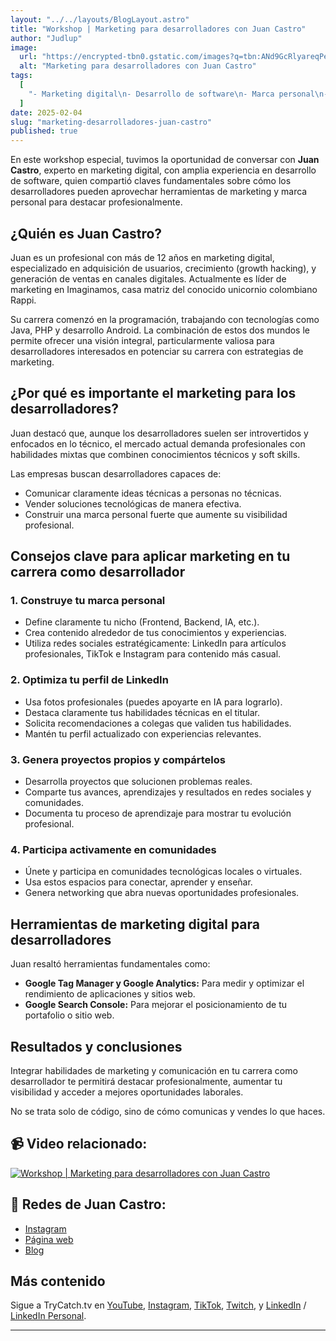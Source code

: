 ```yaml
---
layout: "../../layouts/BlogLayout.astro"
title: "Workshop | Marketing para desarrolladores con Juan Castro"
author: "Judlup"
image:
  url: "https://encrypted-tbn0.gstatic.com/images?q=tbn:ANd9GcRlyareqPekLT0MAluw4THWUGXSXeX6K6Bv0Q&s"
  alt: "Marketing para desarrolladores con Juan Castro"
tags:
  [
    "- Marketing digital\n- Desarrollo de software\n- Marca personal\n- LinkedIn\n- Soft Skills\n- Comunidades Tech\n- Crecimiento profesional"
  ]
date: 2025-02-04
slug: "marketing-desarrolladores-juan-castro"
published: true
---
```


En este workshop especial, tuvimos la oportunidad de conversar con **Juan Castro**, experto en marketing digital, con amplia experiencia en desarrollo de software, quien compartió claves fundamentales sobre cómo los desarrolladores pueden aprovechar herramientas de marketing y marca personal para destacar profesionalmente.

## ¿Quién es Juan Castro?

Juan es un profesional con más de 12 años en marketing digital, especializado en adquisición de usuarios, crecimiento (growth hacking), y generación de ventas en canales digitales. Actualmente es líder de marketing en Imaginamos, casa matriz del conocido unicornio colombiano Rappi.

Su carrera comenzó en la programación, trabajando con tecnologías como Java, PHP y desarrollo Android. La combinación de estos dos mundos le permite ofrecer una visión integral, particularmente valiosa para desarrolladores interesados en potenciar su carrera con estrategias de marketing.

## ¿Por qué es importante el marketing para los desarrolladores?

Juan destacó que, aunque los desarrolladores suelen ser introvertidos y enfocados en lo técnico, el mercado actual demanda profesionales con habilidades mixtas que combinen conocimientos técnicos y soft skills.

Las empresas buscan desarrolladores capaces de:

- Comunicar claramente ideas técnicas a personas no técnicas.
- Vender soluciones tecnológicas de manera efectiva.
- Construir una marca personal fuerte que aumente su visibilidad profesional.

## Consejos clave para aplicar marketing en tu carrera como desarrollador

### 1. Construye tu marca personal

- Define claramente tu nicho (Frontend, Backend, IA, etc.).
- Crea contenido alrededor de tus conocimientos y experiencias.
- Utiliza redes sociales estratégicamente: LinkedIn para artículos profesionales, TikTok e Instagram para contenido más casual.

### 2. Optimiza tu perfil de LinkedIn

- Usa fotos profesionales (puedes apoyarte en IA para lograrlo).
- Destaca claramente tus habilidades técnicas en el titular.
- Solicita recomendaciones a colegas que validen tus habilidades.
- Mantén tu perfil actualizado con experiencias relevantes.

### 3. Genera proyectos propios y compártelos

- Desarrolla proyectos que solucionen problemas reales.
- Comparte tus avances, aprendizajes y resultados en redes sociales y comunidades.
- Documenta tu proceso de aprendizaje para mostrar tu evolución profesional.

### 4. Participa activamente en comunidades

- Únete y participa en comunidades tecnológicas locales o virtuales.
- Usa estos espacios para conectar, aprender y enseñar.
- Genera networking que abra nuevas oportunidades profesionales.

## Herramientas de marketing digital para desarrolladores

Juan resaltó herramientas fundamentales como:

- **Google Tag Manager y Google Analytics:** Para medir y optimizar el rendimiento de aplicaciones y sitios web.
- **Google Search Console:** Para mejorar el posicionamiento de tu portafolio o sitio web.

## Resultados y conclusiones

Integrar habilidades de marketing y comunicación en tu carrera como desarrollador te permitirá destacar profesionalmente, aumentar tu visibilidad y acceder a mejores oportunidades laborales.

No se trata solo de código, sino de cómo comunicas y vendes lo que haces.

## 📹 Video relacionado:

[![Workshop | Marketing para desarrolladores con Juan Castro](https://img.youtube.com/vi/Oz5896Q_0c0/0.jpg)](https://youtu.be/Oz5896Q_0c0 "Marketing para desarrolladores con Juan Castro")

## 🔗 Redes de Juan Castro:

- [Instagram](https://www.instagram.com/dylanirzi/)
- [Página web](https://juandcastro.com/)
- [Blog](https://juandcastro.com/blog/)

## Más contenido

Sigue a TryCatch.tv en [YouTube](https://www.youtube.com/trycatch_tv), [Instagram](https://www.instagram.com/trycatch_tv/), [TikTok](https://www.tiktok.com/@trycatch.tv), [Twitch](https://www.twitch.tv/trycatch_tv), y [LinkedIn](https://www.linkedin.com/company/trycatch-tv) / [LinkedIn Personal](https://www.linkedin.com/in/judlup/).

---